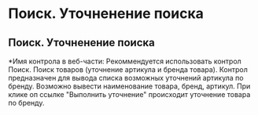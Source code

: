 ﻿---
description: 2.4.7
---
# Поиск. Уточненение поиска
## Поиск. Уточненение поиска
*Имя контрола в веб-части: 
Рекоммендуется использовать контрол Поиск. Поиск товаров (уточнение артикула и бренда товара).
Контрол предназначен для вывода списка возможных уточнений артикула по бренду.
Возможно вывести наименование товара, бренд, артикул. При клике оп ссылке "Выполнить уточнение" происходит уточнение товара по бренду. 
